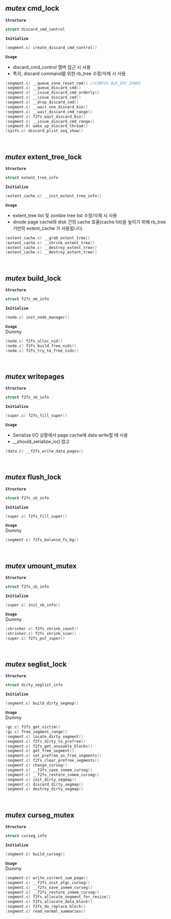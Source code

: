## *mutex* cmd_lock

**`Structure`** 
```c
struct discard_cmd_control
```

**`Initialize`** 
```c
(segment.c) create_discard_cmd_control()
```

**`Usage`**  
* discard_cmd_control 멤버 접근 시 사용
* 특히, discard command를 위한 rb_tree 수정/삭제 시 사용
```c
(segment.c) __queue_zone_reset_cmd() //CONFIG_BLK_DEV_ZONED
(segment.c) __queue_discard_cmd()
(segment.c) __issue_discard_cmd_orderly()
(segment.c) __issue_discard_cmd()
(segment.c) __drop_discard_cmd()
(segment.c) __wait_one_discard_bio()
(segment.c) __wait_discard_cmd_range()
(segment.c) f2fs_wait_discard_bio()
(segment.c) __issue_discard_cmd_range()
(segment.h) wake_up_discard_thread()
(sysfs.c) discard_plist_seq_show()
```
<br>

## *mutex* extent_tree_lock

**`Structure`** 
```c
struct extent_tree_info
```

**`Initialize`** 
```c
(extent_cache.c) __init_extent_tree_info()
```

**`Usage`**  
* extent_tree list 및 zombie tree list 수정/삭제 시 사용
* dnode page cache와 disk 간의 cache 효율(cache hit)을 높이기 위해 rb_tree기반의 extent_cache 가 사용됩니다.

```c
(extent_cache.c) __grab_extent_tree()
(extent_cache.c) __shrink_extent_tree()
(extent_cache.c) __destroy_extent_tree()
(extent_cache.c) __destroy_extent_tree()
```
<br>

## *mutex* build_lock

**`Structure`** 
```c
struct f2fs_nm_info
```

**`Initialize`** 
```c
(node.c) init_node_manager()
```

**`Usage`**  
Dummy
```c
(node.c) f2fs_alloc_nid()
(node.c) f2fs_build_free_nids()
(node.c) f2fs_try_to_free_nids()
```
<br>

## *mutex* writepages

**`Structure`** 
```c
struct f2fs_sb_info
```

**`Initialize`** 
```c
(super.c) f2fs_fill_super()
```

**`Usage`**  
* Serialize I/O 상황에서 page cache에 data write할 때 사용
* __should_serialize_io() 참고
```c
(data.c) __f2fs_write_data_pages()
```
<br>

## *mutex* flush_lock

**`Structure`** 
```c
struct f2fs_sb_info
```

**`Initialize`** 
```c
(super.c) f2fs_fill_super()
```

**`Usage`**  
Dummy
```c
(segment.c) f2fs_balance_fs_bg()
```
<br>

## *mutex* umount_mutex

**`Structure`** 
```c
struct f2fs_sb_info
```

**`Initialize`** 
```c
(super.c) init_sb_info()
```

**`Usage`**  
Dummy
```c
(shrinker.c) f2fs_shrink_count()
(shrinker.c) f2fs_shrink_scan()
(super.c) f2fs_put_super()
```
<br>

## *mutex* seglist_lock

**`Structure`** 
```c
struct dirty_seglist_info
```

**`Initialize`** 
```c
(segment.c) build_dirty_segmap()
```

**`Usage`**  
Dummy
```c
(gc.c) f2fs_get_victim()
(gc.c) free_segment_range()
(segment.c) locate_dirty_segment()
(segment.c) f2fs_dirty_to_prefree()
(segment.c) f2fs_get_unusable_blocks()
(segment.c) get_free_segment()
(segment.c) set_prefree_as_free_segments()
(segment.c) f2fs_clear_prefree_segments()
(segment.c) change_curseg()
(segment.c) __f2fs_save_inmem_curseg()
(segment.c) __f2fs_restore_inmem_curseg()
(segment.c) init_dirty_segmap()
(segment.c) discard_dirty_segmap()
(segment.c) destroy_dirty_segmap()
```
<br>

## *mutex* curseg_mutex

**`Structure`** 
```c
struct curseg_info
```

**`Initialize`** 
```c
(segment.c) build_curseg()
```

**`Usage`**  
Dummy
```c
(segment.c) write_current_sum_page()
(segment.c) __f2fs_init_atgc_curseg()
(segment.c) __f2fs_save_inmem_curseg()
(segment.c) __f2fs_restore_inmem_curseg()
(segment.c) f2fs_allocate_segment_for_resize()
(segment.c) f2fs_allocate_data_block()
(segment.c) f2fs_do_replace_block()
(segment.c) read_normal_summaries() 
```
<br>